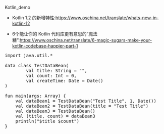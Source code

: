 Kotlin_demo

+ Kotlin 1.2 的新增特性:<https://www.oschina.net/translate/whats-new-in-kotlin-12>

+ 6个能让你的 Kotlin 代码库更有意思的“魔法糖”:<https://www.oschina.net/translate/6-magic-sugars-make-your-kotlin-codebase-happier-part-1>

<pre>
import java.util.*

data class TestDataBean(
        val title: String = "",
        val count: Int = 0,
        val createTime: Date = Date()
)

fun main(args: Array<String>) {
    val dataBean1 = TestDataBean("Test Title", 1, Date())
    val dataBean2 = TestDataBean(title = "Test Title")
    val dataBean3 = TestDataBean()
    val (title, count) = dataBean3
    println("$title $count")
}
</pre>

